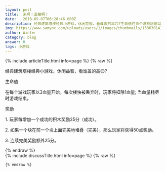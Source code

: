 ```yaml
---
layout: post
title:  来啊！盖楼啊！
date:   2018-09-07T06:28:46.000Z
description: 经典建筑塔楼经典小游戏，休闲益智，看谁盖的高🙃?生命值在每个游戏玩家以3血量开始。每次楼快被丢弃时，玩家将扣除1血量; 当血量耗尽时游戏结束。奖励1. 玩家每...
img: https://www.samyoc.com/uploads/users/1/images/thumbnails/1536301418149.png
author: Winter
category: blog
answer: 0
tags: 小游戏
---
```

<div class="article-root">
  <div class="article">
    {% include articleTitle.html info=page %}
    {% raw %}
    <div class="article-content"><p>经典建筑塔楼经典小游戏，休闲益智，看谁盖的高🙃?</p>

<p>生命值</p>

<p>在每个游戏玩家以3血量开始。每次楼快被丢弃时，玩家将扣除1血量; 当血量耗尽时游戏结束。</p>

<p>奖励</p>

<p>1. 玩家每增加一个成功的积木奖励25分（成功）。</p>

<p>2. 如果一个块在前一个块上面完美地堆叠（完美），那么玩家将获得50点奖励。</p>

<p>3. 连续完美奖励额外25分。</p>
</div>
    {% endraw %}
  </div>

  <div class="discuss-wrapper">
    {% include discussTitle.html info=page %}
    {% raw %}
    
    {% endraw %}
  </div>
<div>
